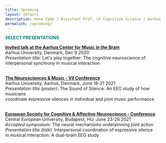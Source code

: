 ```yaml
---
title: Upcoming
layout: default
description: Anna Zamm | Assistant Prof. of Cognitive Science | Aarhus University
permalink: /upcoming/
---
```


<p><strong><span style="color: #008080;">SELECT PRESENTATIONS</span></strong></p>

<strong>[Invited talk at the Aarhus Center for Music in the Brain](https://musicinthebrain.au.dk/#news-19033)</strong><br/>
Aarhus University, Denmark, Dec 9 2020 <br />
  <em>Presentation title:</em> Let's play together: The cognitive neuroscience of<br/>interpersonal synchrony in musical interaction <br/><br/>

<strong>[The Neurosciences & Music - VII Conference](http://iscrizioni.fondazione-mariani.org/en/neuromusic7)</strong><br/>
Aarhus University, Aarhus, Denmark, June 18-21 2021 <br />
  <em>Presentation title (poster):</em> The Sound of Silence: An EEG study of how musicians <br/>
  coordinate expressive silences in individual and joint music performance <br/><br/>
  
 <strong>[European Society for Cognitive & Affective Neuroscience - Conference](http://escan2021.eu/)</strong><br/>
Central European University, Budapest, HU, June 23-26 2021 <br/>
<em>Accepted symposium:</em> The neural mechanisms underpinning joint action<br/>
<em>Presentation title (talk):</em> Interpersonal coordination of expressive silence<br/>
in musical interaction: A dual-brain EEG study <br/>  


